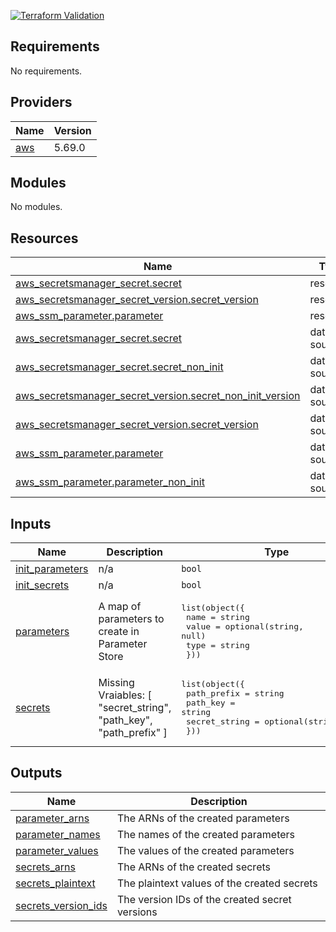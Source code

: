 
[![Terraform Validation](https://github.com/HappyPathway/terraform-aws-config-store/actions/workflows/terraform.yaml/badge.svg)](https://github.com/HappyPathway/terraform-aws-config-store/actions/workflows/terraform.yaml)

<!-- BEGIN_TF_DOCS -->
## Requirements

No requirements.

## Providers

| Name | Version |
|------|---------|
| <a name="provider_aws"></a> [aws](#provider\_aws) | 5.69.0 |

## Modules

No modules.

## Resources

| Name | Type |
|------|------|
| [aws_secretsmanager_secret.secret](https://registry.terraform.io/providers/hashicorp/aws/latest/docs/resources/secretsmanager_secret) | resource |
| [aws_secretsmanager_secret_version.secret_version](https://registry.terraform.io/providers/hashicorp/aws/latest/docs/resources/secretsmanager_secret_version) | resource |
| [aws_ssm_parameter.parameter](https://registry.terraform.io/providers/hashicorp/aws/latest/docs/resources/ssm_parameter) | resource |
| [aws_secretsmanager_secret.secret](https://registry.terraform.io/providers/hashicorp/aws/latest/docs/data-sources/secretsmanager_secret) | data source |
| [aws_secretsmanager_secret.secret_non_init](https://registry.terraform.io/providers/hashicorp/aws/latest/docs/data-sources/secretsmanager_secret) | data source |
| [aws_secretsmanager_secret_version.secret_non_init_version](https://registry.terraform.io/providers/hashicorp/aws/latest/docs/data-sources/secretsmanager_secret_version) | data source |
| [aws_secretsmanager_secret_version.secret_version](https://registry.terraform.io/providers/hashicorp/aws/latest/docs/data-sources/secretsmanager_secret_version) | data source |
| [aws_ssm_parameter.parameter](https://registry.terraform.io/providers/hashicorp/aws/latest/docs/data-sources/ssm_parameter) | data source |
| [aws_ssm_parameter.parameter_non_init](https://registry.terraform.io/providers/hashicorp/aws/latest/docs/data-sources/ssm_parameter) | data source |

## Inputs

| Name | Description | Type | Default | Required |
|------|-------------|------|---------|:--------:|
| <a name="input_init_parameters"></a> [init\_parameters](#input\_init\_parameters) | n/a | `bool` | `false` | no |
| <a name="input_init_secrets"></a> [init\_secrets](#input\_init\_secrets) | n/a | `bool` | `false` | no |
| <a name="input_parameters"></a> [parameters](#input\_parameters) | A map of parameters to create in Parameter Store | <pre>list(object({<br>    name  = string<br>    value = optional(string, null)<br>    type  = string<br>  }))</pre> | `[]` | no |
| <a name="input_secrets"></a> [secrets](#input\_secrets) | Missing Vraiables:  [ "secret\_string", "path\_key", "path\_prefix" ] | <pre>list(object({<br>    path_prefix   = string<br>    path_key      = string<br>    secret_string = optional(string, null)<br>  }))</pre> | `[]` | no |

## Outputs

| Name | Description |
|------|-------------|
| <a name="output_parameter_arns"></a> [parameter\_arns](#output\_parameter\_arns) | The ARNs of the created parameters |
| <a name="output_parameter_names"></a> [parameter\_names](#output\_parameter\_names) | The names of the created parameters |
| <a name="output_parameter_values"></a> [parameter\_values](#output\_parameter\_values) | The values of the created parameters |
| <a name="output_secrets_arns"></a> [secrets\_arns](#output\_secrets\_arns) | The ARNs of the created secrets |
| <a name="output_secrets_plaintext"></a> [secrets\_plaintext](#output\_secrets\_plaintext) | The plaintext values of the created secrets |
| <a name="output_secrets_version_ids"></a> [secrets\_version\_ids](#output\_secrets\_version\_ids) | The version IDs of the created secret versions |
<!-- END_TF_DOCS -->